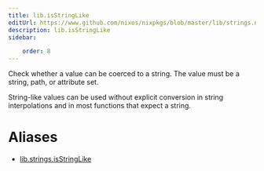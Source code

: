```yaml
---
title: lib.isStringLike
editUrl: https://www.github.com/nixos/nixpkgs/blob/master/lib/strings.nix#L1284C18
description: lib.isStringLike
sidebar:

    order: 8
---
```


Check whether a value can be coerced to a string.
The value must be a string, path, or attribute set.

String-like values can be used without explicit conversion in
string interpolations and in most functions that expect a string.


# Aliases

- [lib.strings.isStringLike](/nix-doc-comments/reference/lib/strings/lib-strings-isStringLike)



